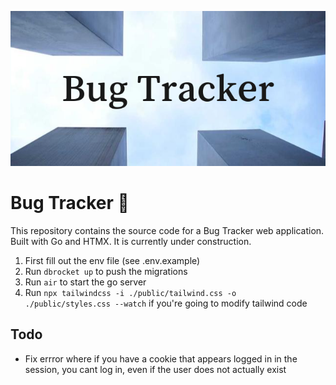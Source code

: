 ![Bug Tracker Banner](banner.png)
# Bug Tracker 🐛
This repository contains the source code for a Bug Tracker web application. Built with Go and HTMX. It is currently under construction.

1. First fill out the env file (see .env.example)
2. Run `dbrocket up` to push the migrations
3. Run `air` to start the go server
4. Run `npx tailwindcss -i ./public/tailwind.css -o ./public/styles.css --watch` if you're going to modify tailwind code


## Todo

- Fix errror where if you have a cookie that appears logged in in the session, you cant log in, even if the user does not actually exist